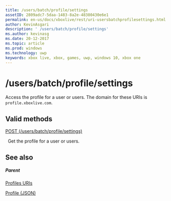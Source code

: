 ```yaml
---
title: /users/batch/profile/settings
assetID: 2809adc7-5daa-1483-8a2e-48380430e6e1
permalink: en-us/docs/xboxlive/rest/uri-usersbatchprofilesettings.html
author: KevinAsgari
description: ' /users/batch/profile/settings'
ms.author: kevinasg
ms.date: 20-12-2017
ms.topic: article
ms.prod: windows
ms.technology: uwp
keywords: xbox live, xbox, games, uwp, windows 10, xbox one
---
```



# /users/batch/profile/settings
Access the profile for a user or users. 
The domain for these URIs is `profile.xboxlive.com`.
  
<a id="ID4EV"></a>

 
## Valid methods

[POST (/users/batch/profile/settings)](uri-usersbatchprofilesettingspost.md)

&nbsp;&nbsp;Get the profile for a user or users.
 
<a id="ID4E6"></a>

 
## See also
 
<a id="ID4EBB"></a>

 
##### Parent 

[Profiles URIs](atoc-reference-profiles.md)

 [Profile (JSON)](../../json/json-profile.md)

   
